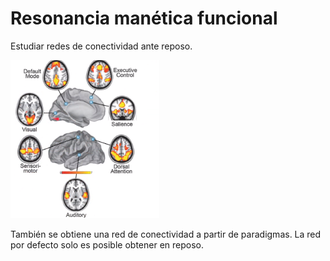 # Resonancia manética funcional 

Estudiar redes de conectividad ante reposo. 

![picture 3](images/6758899e4ad934d1350d63cf328078d2b37687192e083ed9f85e542cdc92a8e0.png)  

También se obtiene una red de conectividad a partir de paradigmas. La red por defecto solo es posible obtener en reposo. 

